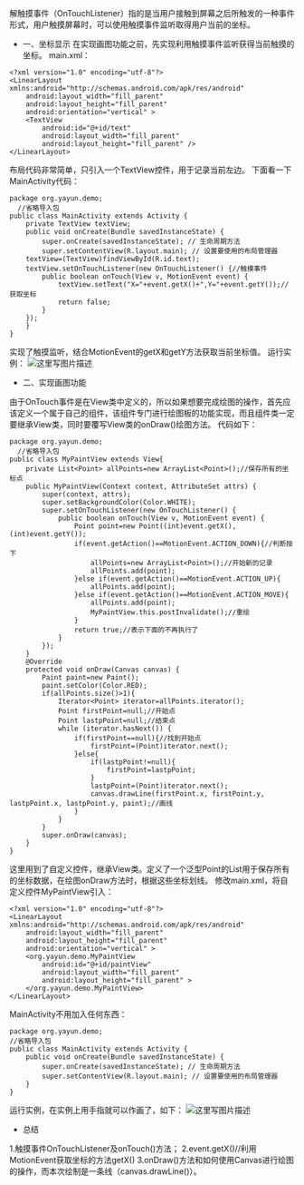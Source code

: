 解触摸事件（OnTouchListener）指的是当用户接触到屏幕之后所触发的一种事件形式，用户触摸屏幕时，可以使用触摸事件监听取得用户当前的坐标。
 - 一、坐标显示
在实现画图功能之前，先实现利用触摸事件监听获得当前触摸的坐标。
main.xml：
```
<?xml version="1.0" encoding="utf-8"?>  
<LinearLayout xmlns:android="http://schemas.android.com/apk/res/android"  
    android:layout_width="fill_parent"  
    android:layout_height="fill_parent"  
    android:orientation="vertical" >  
    <TextView  
        android:id="@+id/text"  
        android:layout_width="fill_parent"  
        android:layout_height="fill_parent" />  
</LinearLayout> 
```
布局代码非常简单，只引入一个TextView控件，用于记录当前左边。
下面看一下MainActivity代码：

```
package org.yayun.demo;  
  //省略导入包
public class MainActivity extends Activity {  
    private TextView textView;  
    public void onCreate(Bundle savedInstanceState) {  
        super.onCreate(savedInstanceState); // 生命周期方法  
        super.setContentView(R.layout.main); // 设置要使用的布局管理器  
    textView=(TextView)findViewById(R.id.text);  
    textView.setOnTouchListener(new OnTouchListener() {//触摸事件  
        public boolean onTouch(View v, MotionEvent event) {  
            textView.setText("X="+event.getX()+",Y="+event.getY());//获取坐标  
            return false;  
        }  
    });  
    }  
}  
```
实现了触摸监听，结合MotionEvent的getX和getY方法获取当前坐标值。
运行实例：
![这里写图片描述](http://img.blog.csdn.net/20160314160637347)

 - 二、实现画图功能

由于OnTouch事件是在View类中定义的，所以如果想要完成绘图的操作，首先应该定义一个属于自己的组件，该组件专门进行绘图板的功能实现，而且组件类一定要继承View类，同时要覆写View类的onDraw()绘图方法。
代码如下：
```
package org.yayun.demo;  
  //省略导入包  
public class MyPaintView extends View{  
    private List<Point> allPoints=new ArrayList<Point>();//保存所有的坐标点  
    public MyPaintView(Context context, AttributeSet attrs) {  
        super(context, attrs);  
        super.setBackgroundColor(Color.WHITE);  
        super.setOnTouchListener(new OnTouchListener() {  
            public boolean onTouch(View v, MotionEvent event) {  
                Point point=new Point((int)event.getX(),(int)event.getY());  
                if(event.getAction()==MotionEvent.ACTION_DOWN){//判断按下  
                    allPoints=new ArrayList<Point>();//开始新的记录  
                    allPoints.add(point);  
                }else if(event.getAction()==MotionEvent.ACTION_UP){  
                    allPoints.add(point);  
                }else if(event.getAction()==MotionEvent.ACTION_MOVE){  
                    allPoints.add(point);  
                    MyPaintView.this.postInvalidate();//重绘  
                }  
                return true;//表示下面的不再执行了  
            }  
        });  
    }   
    @Override  
    protected void onDraw(Canvas canvas) {  
        Paint paint=new Paint();  
        paint.setColor(Color.RED);  
        if(allPoints.size()>1){  
            Iterator<Point> iterator=allPoints.iterator();  
            Point firstPoint=null;//开始点  
            Point lastpPoint=null;//结束点  
            while (iterator.hasNext()) {  
                if(firstPoint==null){//找到开始点  
                    firstPoint=(Point)iterator.next();  
                }else{  
                    if(lastpPoint!=null){  
                        firstPoint=lastpPoint;  
                    }  
                    lastpPoint=(Point)iterator.next();  
                    canvas.drawLine(firstPoint.x, firstPoint.y, lastpPoint.x, lastpPoint.y, paint);//画线  
                }    
            }  
        }  
        super.onDraw(canvas);  
    }  
} 
```

这里用到了自定义控件，继承View类。定义了一个泛型Point的List用于保存所有的坐标数据，在绘图onDraw方法时，根据这些坐标划线。
修改main.xml，将自定义控件MyPaintView引入：

```
<?xml version="1.0" encoding="utf-8"?>  
<LinearLayout xmlns:android="http://schemas.android.com/apk/res/android"  
    android:layout_width="fill_parent"  
    android:layout_height="fill_parent"  
    android:orientation="vertical" >  
    <org.yayun.demo.MyPaintView  
        android:id="@+id/paintView"  
        android:layout_width="fill_parent"  
        android:layout_height="fill_parent" >  
    </org.yayun.demo.MyPaintView>  
</LinearLayout> 
```
MainActivity不用加入任何东西：

```
package org.yayun.demo;  
//省略导入包
public class MainActivity extends Activity {  
    public void onCreate(Bundle savedInstanceState) {  
        super.onCreate(savedInstanceState); // 生命周期方法  
        super.setContentView(R.layout.main); // 设置要使用的布局管理器  
    }  
} 
```
运行实例，在实例上用手指就可以作画了，如下：
![这里写图片描述](http://img.blog.csdn.net/20160314160914444)

 - 总结

1.触摸事件OnTouchListener及onTouch()方法；
2.event.getX()//利用MotionEvent获取坐标的方法getX()
3.onDraw()方法和如何使用Canvas进行绘图的操作，而本次绘制是一条线（canvas.drawLine()）。